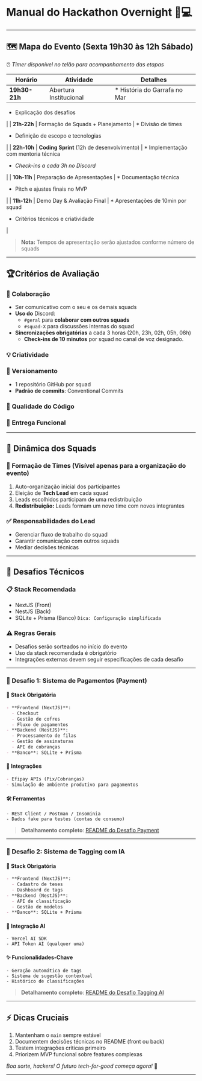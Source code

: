 # Manual do Hackathon Overnight 🌙💻

---

## 🗺️ Mapa do Evento (Sexta 19h30 às 12h Sábado)

⏰ *Timer disponível no telão para acompanhamento das etapas*

| Horário | Atividade | Detalhes |
| -- | -- | -- |
| **19h30-21h** | Abertura Institucional | * História do Garrafa no Mar
* Explicação dos desafios

 |
| **21h-22h** | Formação de Squads + Planejamento | * Divisão de times
* Definição de escopo e tecnologias

 |
| **22h-10h** | **Coding Sprint** (12h de desenvolvimento) | * Implementação com mentoria técnica
* *Check-ins a cada 3h no Discord*

 |
| **10h-11h** | Preparação de Apresentações | * Documentação técnica
* Pitch e ajustes finais no MVP

 |
| **11h-12h** | Demo Day & Avaliação Final | * Apresentações de 10min por squad
* Critérios técnicos e criatividade

 |

> **Nota:** Tempos de apresentação serão ajustados conforme número de squads

---

## 🏆Critérios de Avaliação

### 🤝 Colaboração

* Ser comunicativo com o seu e os demais squads 
* **Uso do** Discord:
  * `#geral` para **colaborar com outros squads**
  * `#squad-X` para discussões internas do squad
* **Sincronizações obrigatórias** a cada 3 horas (20h, 23h, 02h, 05h, 08h)
  * **Check-ins de 10 minutos** por squad no canal de voz designado.

### 💡 **Criatividade**

### 📁 Versionamento

* 1 repositório GitHub por squad
* **Padrão de commits**: Conventional Commits

### 🧼 **Qualidade do Código**

### 🚀 **Entrega Funcional**

---

## 👥 Dinâmica dos Squads

### 🔀 Formação de Times (Visível apenas para a organização do evento)

1. Auto-organização inicial dos participantes
2. Eleição de **Tech Lead** em cada squad
3. Leads escolhidos participam de uma redistribuição
4. **Redistribuição:** Leads formam um novo time com novos integrantes 

### ✅ Responsabilidades do Lead

* Gerenciar fluxo de trabalho do squad
* Garantir comunicação com outros squads
* Mediar decisões técnicas

---

## 🎯 Desafios Técnicos

### 📋 Stack Recomendada

* NextJS (Front)
* NestJS (Back)
* SQLite + Prisma (Banco) `Dica: Configuração simplificada`

### ⚠️ Regras Gerais

* Desafios serão sorteados no início do evento
* Uso da stack recomendada é obrigatório
* Integrações externas devem seguir especificações de cada desafio

---

### 🧩 Desafio 1: Sistema de Pagamentos (Payment)

#### 📌 Stack Obrigatória

```markdown
- **Frontend (NextJS)**: 
  - Checkout
  - Gestão de cofres
  - Fluxo de pagamentos
- **Backend (NestJS)**:
  - Processamento de filas
  - Gestão de assinaturas
  - API de cobranças
- **Banco**: SQLite + Prisma
```

#### 🔗 Integrações

```markdown
- Efipay APIs (Pix/Cobranças)
- Simulação de ambiente produtivo para pagamentos
```

#### 🛠️ Ferramentas

```
- REST Client / Postman / Insominia
- Dados fake para testes (contas de consumo)
```

> **Detalhamento completo**: [README do Desafio Payment](github-link)

---

### 🧩 Desafio 2: Sistema de Tagging com IA

#### 📌 Stack Obrigatória

```markdown
- **Frontend (NextJS)**:
  - Cadastro de teses
  - Dashboard de tags
- **Backend (NestJS)**:
  - API de classificação
  - Gestão de modelos
- **Banco**: SQLite + Prisma
```

#### 🤖 Integração AI

```
- Vercel AI SDK
- API Token AI (qualquer uma)
```

#### ✨ Funcionalidades-Chave

```
- Geração automática de tags
- Sistema de sugestão contextual
- Histórico de classificações
```

> **Detalhamento completo**: [README do Desafio Tagging AI](github-link)

---

## ⚡ Dicas Cruciais

1. Mantenham o `main` sempre estável
2. Documentem decisões técnicas no README (front ou back)
3. Testem integrações críticas primeiro
4. Priorizem MVP funcional sobre features complexas

*Boa sorte, hackers! O futuro tech-for-good começa agora!* 🚀

---
